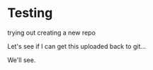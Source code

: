 # Testing
trying out creating a new repo

Let's see if I can get this uploaded back to git...

We'll see.
